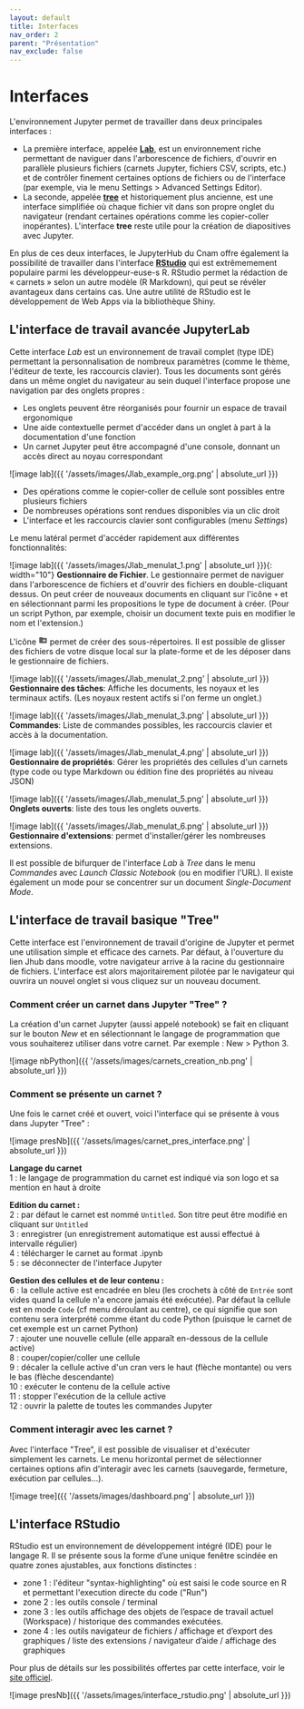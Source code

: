 ```yaml
---
layout: default
title: Interfaces
nav_order: 2
parent: "Présentation"
nav_exclude: false
---
```


# Interfaces 

L'environnement Jupyter permet de travailler dans deux principales interfaces :

- La première interface, appelée [**Lab**](#lab), est un environnement riche permettant de naviguer dans l'arborescence de fichiers, d'ouvrir en parallèle plusieurs fichiers (carnets Jupyter, fichiers CSV, scripts, etc.) et de contrôler finement certaines options de fichiers ou de l'interface (par exemple, via le menu Settings > Advanced Settings Editor).
- La seconde, appelée [**tree**](#tree) et historiquement plus ancienne, est une interface simplifiée où chaque fichier vit dans son propre onglet du navigateur (rendant certaines opérations comme les copier-coller inopérantes). L'interface **tree** reste utile pour la création de diapositives avec Jupyter.

En plus de ces deux interfaces, le JupyterHub du Cnam offre également la possibilité de travailler dans l'interface [**RStudio**](#rstudio) qui est extrêmemement populaire parmi les développeur-euse-s R. RStudio permet la rédaction de « carnets » selon un autre modèle (R Markdown), qui peut se révéler avantageux dans certains cas. Une autre utilité de RStudio est le développement de Web Apps via la bibliothèque Shiny.

<a name="lab"></a>
## L'interface de travail avancée JupyterLab

Cette interface *Lab* est un environnement de travail complet (type IDE) permettant la
personnalisation de nombreux paramètres (comme le thème, l'éditeur de texte, les raccourcis clavier).
Tous les documents sont gérés dans un même onglet du navigateur au sein duquel l'interface
propose une navigation par des onglets propres :

* Les onglets peuvent être réorganisés pour fournir un espace de travail ergonomique
* Une aide contextuelle permet d'accéder dans un onglet à part à la documentation d'une fonction
* Un carnet Jupyter peut être accompagné d'une console, donnant un accès direct au noyau correspondant

![image lab]({{ '/assets/images/Jlab_example_org.png' | absolute_url }})

* Des opérations comme le copier-coller de cellule sont possibles entre plusieurs fichiers
* De nombreuses opérations sont rendues disponibles via un clic droit
* L'interface et les raccourcis clavier sont configurables (menu *Settings*)

Le menu latéral permet d'accéder rapidement aux différentes fonctionnalités:

![image lab]({{ '/assets/images/Jlab_menulat_1.png' | absolute_url }}){: width="10"} **Gestionnaire de Fichier**.
Le gestionnaire permet de naviguer dans l'arborescence de fichiers et d'ouvrir des fichiers en double-cliquant dessus. On peut créer de nouveaux documents en cliquant sur l'icône `+` et en sélectionnant parmi les propositions le type de document à créer. (Pour un script Python, par exemple, choisir un document texte puis en modifier le nom et l'extension.)

L'icône <svg xmlns="http://www.w3.org/2000/svg" width="16" viewBox="0 0 24 24">
<g fill="#616161">
<path d="M20 6h-8l-2-2H4c-1.11 0-1.99.89-1.99 2L2 18c0 1.11.89 2 2 2h16c1.11 0 2-.89 2-2V8c0-1.11-.89-2-2-2zm-1 8h-3v3h-2v-3h-3v-2h3V9h2v3h3v2z"></path>
</g>
Sorry, your browser does not support inline SVG.
</svg> permet de créer des sous-répertoires. Il est possible de glisser des fichiers de votre disque local sur la plate-forme et de les déposer dans le gestionnaire de fichiers.

![image lab]({{ '/assets/images/Jlab_menulat_2.png' | absolute_url }}) **Gestionnaire des tâches**:
Affiche les documents, les noyaux et les terminaux actifs. (Les noyaux restent actifs si l'on ferme un onglet.)

![image lab]({{ '/assets/images/Jlab_menulat_3.png' | absolute_url }}) **Commandes**: Liste de commandes possibles, les raccourcis clavier et accès à la documentation.

![image lab]({{ '/assets/images/Jlab_menulat_4.png' | absolute_url }}) **Gestionnaire de
propriétés**: Gérer les propriétés des cellules d'un carnets (type code ou type
Markdown ou édition fine des propriétés au niveau JSON)

![image lab]({{ '/assets/images/Jlab_menulat_5.png' | absolute_url }}) **Onglets ouverts**: liste des tous les onglets ouverts.

![image lab]({{ '/assets/images/Jlab_menulat_6.png' | absolute_url }}) **Gestionnaire d'extensions**:
permet d'installer/gérer les nombreuses extensions.

Il est possible de bifurquer de l'interface *Lab* à *Tree* dans le menu *Commandes* avec *Launch Classic Notebook* (ou en modifier l'URL). Il existe également un mode pour se concentrer sur un document *Single-Document Mode*.

<a name="tree"></a>
## L'interface de travail basique "Tree"

Cette interface est l'environnement de travail d'origine de Jupyter et
permet une utilisation simple et efficace des carnets. Par défaut, à l'ouverture
du lien Jhub dans moodle, votre navigateur arrive à la racine du gestionnaire de fichiers.
L'interface est alors majoritairement pilotée par le navigateur qui ouvrira un
nouvel onglet si vous cliquez sur un nouveau document.

### Comment créer un carnet dans Jupyter "Tree" ?

La création d'un carnet Jupyter (aussi appelé notebook) se fait en cliquant sur le bouton *New* et en sélectionnant le langage de programmation que vous souhaiterez utiliser dans votre carnet. Par exemple : New > Python 3.

![image nbPython]({{ '/assets/images/carnets_creation_nb.png' | absolute_url }})

### Comment se présente un carnet ?

Une fois le carnet créé et ouvert, voici l'interface qui se présente à vous dans Jupyter "Tree" :

![image presNb]({{ '/assets/images/carnet_pres_interface.png' | absolute_url }})

**Langage du carnet**    
1 : le langage de programmation du carnet est indiqué via son logo et sa mention en haut à droite   

**Edition du carnet :**   
2 : par défaut le carnet est nommé `Untitled`. Son titre peut être modifié en cliquant sur `Untitled`  
3 : enregistrer (un enregistrement automatique est aussi effectué à intervalle régulier)  
4 : télécharger le carnet au format .ipynb    
5 : se déconnecter de l'interface Jupyter    

**Gestion des cellules et de leur contenu :**  
6 : la cellule active est encadrée en bleu (les crochets à côté de `Entrée` sont vides quand la cellule n'a encore jamais été exécutée). Par défaut la cellule est en mode `Code` (cf menu déroulant au centre), ce qui signifie que son contenu sera interprété comme étant du code Python (puisque le carnet de cet exemple est un carnet Python)  
7 : ajouter une nouvelle cellule (elle apparaît en-dessous de la cellule active)  
8 : couper/copier/coller une cellule <br>
9 : décaler la cellule active d'un cran vers le haut (flèche montante) ou vers le bas (flèche descendante)  
10 : exécuter le contenu de la cellule active   
11 : stopper l'exécution de la cellule active   
12 : ouvrir la palette de toutes les commandes Jupyter 

### Comment interagir avec les carnet ?

Avec l'interface "Tree", il est possible de visualiser et d'exécuter simplement les
carnets. Le menu horizontal permet de sélectionner certaines options afin
d'interagir avec les carnets (sauvegarde, fermeture, exécution par
cellules...).

![image tree]({{ '/assets/images/dashboard.png' | absolute_url }})

<a name="rstudio"></a>
## L'interface RStudio

RStudio est un environnement de développement intégré (IDE) pour le langage R. Il se présente sous la forme d’une unique fenêtre scindée en quatre zones ajustables, aux fonctions distinctes :
* zone 1 : l'éditeur "syntax-highlighting" où est saisi le code source en R et permettant l'execution directe du code ("Run")
* zone 2 : les outils console / terminal
* zone 3 : les outils affichage des objets de l’espace de travail actuel (Workspace) / historique des commandes exécutées.
* zone 4 : les outils navigateur de fichiers / affichage et d’export des graphiques / liste des extensions / navigateur d’aide / affichage des graphiques

Pour plus de détails sur les possibilités offertes par cette interface, voir le [site officiel](https://rstudio.com/products/rstudio/features/).

![image presNb]({{ '/assets/images/interface_rstudio.png' | absolute_url }})

